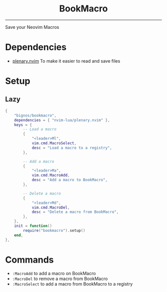 <h1 align="center">
                                   BookMacro 
</h1>

---

Save your Neovim Macros

# Dependencies

- [plenary.nvim](https://github.com/nvim-lua/plenary.nvim) To make it easier to read and save files

# Setup

## Lazy

``` lua
{
	"bignos/bookmacro",
	dependencies = { "nvim-lua/plenary.nvim" },
	keys = {
		-- Load a macro
		{
			"<leader>Ml",
			vim.cmd.MacroSelect,
			desc = "Load a macro to a registry",
		},

		-- Add a macro
		{
			"<leader>Ma",
			vim.cmd.MacroAdd,
			desc = "Add a macro to BookMacro",
		},

		-- Delete a macro
		{
			"<leader>Md",
			vim.cmd.MacroDel,
			desc = "Delete a macro from BookMacro",
		},
	},
	init = function()
		require("bookmacro").setup()
	end,
},
```
# Commands

- `:MacroAdd` to add a macro on BookMacro
- `:MacroDel` to remove a macro from BookMacro
- `:MacroSelect` to add a macro from BookMacro to a registry
